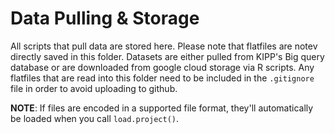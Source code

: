 # Data Pulling & Storage

All scripts that pull data are stored here. Please note that flatfiles are notev directly saved in this folder. Datasets are either pulled from KIPP's Big query database or are downloaded from google cloud storage via R scripts. Any flatfiles that are read into this folder need to be included in the `.gitignore` file in order to avoid uploading to github.

**NOTE**: If files are encoded in a supported file format, they'll automatically be loaded when you call `load.project()`.
